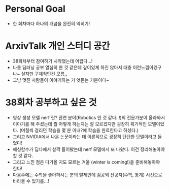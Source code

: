 # Personal Goal
- 한 회차마다 하나의 개념을 완전히 익히기!

# ArxivTalk 개인 스터디 공간
- 38회차부터 참여하기 시작했는데 어렵다...!
- 나름 딥러닝 공부 열심히 한 것 같은데 깊이있게 하진 않아서 대충 이런느낌이겠구나~ 싶지만 구체적인건 모름,,
- 그냥 멋진 사람들이 이야기하는 거 엿듣는 기분이다~


# 38회차 공부하고 싶은 것
- 영상 생성 모델 nerf 란? 관련 분야(Robotics 인 것 같다..!)의 전문가분이 올라와서 이야기를 해 주셨는데 뭘 어떻게 하는지는 잘 모르겠지만 굉장히 획기적인 모델이었다. (며칠씩 걸리던 학습을 몇 분 이내?에 학습을 완료한다고 하셨다.)
- 그리고 NVIDIA에서 나온 논문이라는 데 이론적으로 굉장히 탄탄한 모델이라고 들었다!
- 해싱함수가 딥다에서 살짝 들어봤는데 nerf 모델에서 또 나왔다. 이건 정리해놓아야 할 것 같다.
- 그리고 느낀 점은 다가올 지도 모르는 겨울 (winter is coming!)을 준비해놓아야 한다!
- 다음주에는 수학을 좋아하시는 분의 발제인데 컴공외 전공자(수학, 통계) 시선으로 바라볼 수 있기를...!
